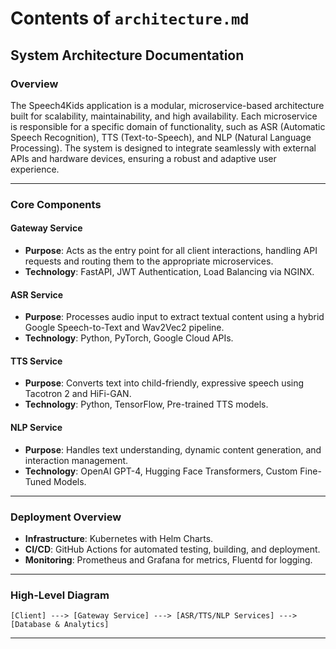 # Contents of `architecture.md`

## System Architecture Documentation

### Overview
The Speech4Kids application is a modular, microservice-based architecture built for scalability, maintainability, and high availability. Each microservice is responsible for a specific domain of functionality, such as ASR (Automatic Speech Recognition), TTS (Text-to-Speech), and NLP (Natural Language Processing). The system is designed to integrate seamlessly with external APIs and hardware devices, ensuring a robust and adaptive user experience.

---

### Core Components

#### Gateway Service
- **Purpose**: Acts as the entry point for all client interactions, handling API requests and routing them to the appropriate microservices.
- **Technology**: FastAPI, JWT Authentication, Load Balancing via NGINX.

#### ASR Service
- **Purpose**: Processes audio input to extract textual content using a hybrid Google Speech-to-Text and Wav2Vec2 pipeline.
- **Technology**: Python, PyTorch, Google Cloud APIs.

#### TTS Service
- **Purpose**: Converts text into child-friendly, expressive speech using Tacotron 2 and HiFi-GAN.
- **Technology**: Python, TensorFlow, Pre-trained TTS models.

#### NLP Service
- **Purpose**: Handles text understanding, dynamic content generation, and interaction management.
- **Technology**: OpenAI GPT-4, Hugging Face Transformers, Custom Fine-Tuned Models.

---

### Deployment Overview
- **Infrastructure**: Kubernetes with Helm Charts.
- **CI/CD**: GitHub Actions for automated testing, building, and deployment.
- **Monitoring**: Prometheus and Grafana for metrics, Fluentd for logging.

---

### High-Level Diagram
```plaintext
[Client] ---> [Gateway Service] ---> [ASR/TTS/NLP Services] ---> [Database & Analytics]
```

---